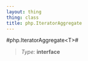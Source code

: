 ```yaml
---
layout: thing
thing: class
title: php.IteratorAggregate
---
```

#php.IteratorAggregate&lt;T&gt;#



> *Type:* **interface**






